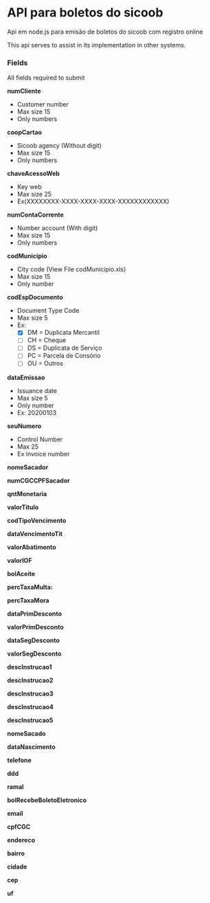 # API para boletos do sicoob
Api em node.js para emisão de boletos do sicoob com registro online 

This api serves to assist in its implementation in other systems.

### Fields
All fields required to submit

**numCliente**
  - Customer number
  - Max size 15
  - Only numbers

**coopCartao**
  - Sicoob agency (Without digit)
  - Max size 15 
  - Only numbers

**chaveAcessoWeb**
  - Key web
  - Max size 25
  - Ex(XXXXXXXX-XXXX-XXXX-XXXX-XXXXXXXXXXXX)
  
**numContaCorrente**
  - Number account (With digit)
  - Max size 15
  - Only numbers

**codMunicipio**
  - City code (View File codMunicipio.xls)
  - Max size 15
  - Only number

**codEspDocumento**
  - Document Type Code
  - Max size 5
  - Ex:
    - [x] DM = Duplicata Mercantil
    - [ ] CH = Cheque
    - [ ] DS = Duplicata de Serviço
    - [ ] PC = Parcela de Consório
    - [ ] OU = Outros

**dataEmissao**
  - Issuance date
  - Max size 5
  - Only number
  - Ex: 20200103

**seuNumero**
  - Control Number
  - Max 25
  - Ex invoice number

**nomeSacador**

**numCGCCPFSacador**

**qntMonetaria**

**valorTitulo**

**codTipoVencimento**

**dataVencimentoTit**

**valorAbatimento**

**valorIOF**

**bolAceite**

**percTaxaMulta:**

**percTaxaMora**

**dataPrimDesconto**
    
**valorPrimDesconto**

**dataSegDesconto**

**valorSegDesconto**

**descInstrucao1**

**descInstrucao2**

**descInstrucao3**

**descInstrucao4**

**descInstrucao5**

**nomeSacado**
 
**dataNascimento**
    
**telefone**
    
**ddd**
    
**ramal**
    
**bolRecebeBoletoEletronico**
    
**email**

**cpfCGC**
    
**endereco**
    
**bairro**
    
**cidade**
    
**cep**
    
**uf**